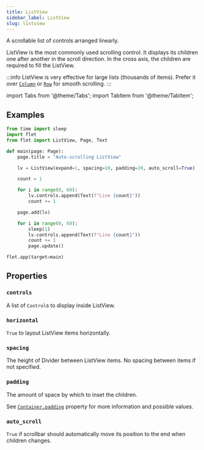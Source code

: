 ```yaml
---
title: ListView
sidebar_label: ListView
slug: listview
---
```


A scrollable list of controls arranged linearly.

ListView is the most commonly used scrolling control. It displays its children one after another in the scroll direction. In the cross axis, the children are required to fill the ListView.

:::info
ListView is very effective for large lists (thousands of items). Prefer it over [`Column`](column) or [`Row`](row) for smooth scrolling.
:::

import Tabs from '@theme/Tabs';
import TabItem from '@theme/TabItem';

## Examples

<Tabs groupId="language">
  <TabItem value="python" label="Python" default>

```python
from time import sleep
import flet
from flet import ListView, Page, Text

def main(page: Page):
    page.title = "Auto-scrolling ListView"

    lv = ListView(expand=1, spacing=10, padding=20, auto_scroll=True)

    count = 1

    for i in range(0, 60):
        lv.controls.append(Text(f"Line {count}"))
        count += 1

    page.add(lv)

    for i in range(0, 60):
        sleep(1)
        lv.controls.append(Text(f"Line {count}"))
        count += 1
        page.update()

flet.app(target=main)
```
  </TabItem>
</Tabs>

## Properties

### `controls`

A list of `Control`s to display inside ListView.

### `horizontal`

`True` to layout ListView items horizontally.

### `spacing`

The height of Divider between ListView items. No spacing between items if not specified.

### `padding`

The amount of space by which to inset the children.

See [`Container.padding`](container#padding) property for more information and possible values.

### `auto_scroll`

`True` if scrollbar should automatically move its position to the end when children changes.